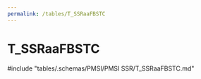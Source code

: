 ```yaml
---
permalink: /tables/T_SSRaaFBSTC
---
```

# T\_SSRaaFBSTC
<!-- SPDX-License-Identifier: MPL-2.0 -->

<!-- ATTENTION : Ne pas supprimer ou modifier la ligne ci-dessous -->
#include "tables/.schemas/PMSI/PMSI SSR/T_SSRaaFBSTC.md"
<!-- ATTENTION : Ne pas supprimer ou modifier la ligne ci-dessus -->
